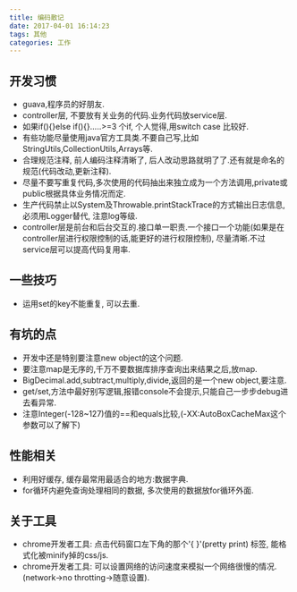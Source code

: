 ```yaml
---
title: 编码散记
date: 2017-04-01 16:14:23
tags: 其他
categories: 工作
---
```


## 开发习惯

- guava,程序员的好朋友.
- controller层, 不要放有关业务的代码.业务代码放service层.
- 如果if(){}else if(){}.....>=3 个if, 个人觉得,用switch case 比较好.
- 有些功能尽量使用java官方工具类.不要自己写,比如StringUtils,CollectionUtils,Arrays等.
- 合理规范注释, 前人编码注释清晰了, 后人改动思路就明了了.还有就是命名的规范(代码改动,更新注释).
- 尽量不要写重复代码,多次使用的代码抽出来独立成为一个方法调用,private或public根据具体业务情况而定.
- 生产代码禁止以System及Throwable.printStackTrace的方式输出日志信息, 必须用Logger替代, 注意log等级.
- controller层是前台和后台交互的.接口单一职责.一个接口一个功能(如果是在controller层进行权限控制的话,能更好的进行权限控制), 尽量清晰.不过service层可以提高代码复用率.
<!-- more --> 

## 一些技巧

- 运用set的key不能重复, 可以去重.


## 有坑的点

- 开发中还是特别要注意new object的这个问题.
- 要注意map是无序的,千万不要数据库排序查询出来结果之后,放map.
- BigDecimal.add,subtract,multiply,divide,返回的是一个new object,要注意.
- get/set,方法中最好别写逻辑,报错console不会提示,只能自己一步步debug进去看异常.
- 注意Integer(-128~127)值的==和equals比较,(-XX:AutoBoxCacheMax这个参数可以了解下)


## 性能相关

- 利用好缓存, 缓存最常用最适合的地方:数据字典.
- for循环内避免查询处理相同的数据, 多次使用的数据放for循环外面.


## 关于工具

- chrome开发者工具: 点击代码窗口左下角的那个'{ }'(pretty print) 标签, 能格式化被minify掉的css/js.
- chrome开发者工具: 可以设置网络的访问速度来模拟一个网络很慢的情况.(network->no throtting->随意设置).
